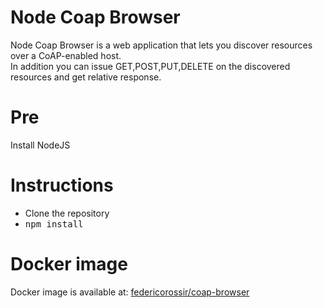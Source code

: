 # Node Coap Browser
Node Coap Browser is a web application that lets you discover resources
over a CoAP-enabled host.<br> In addition you can issue GET,POST,PUT,DELETE
on the discovered resources and get relative response.

# Pre
Install NodeJS

# Instructions
<ul>
  <li>Clone the repository</li>
  <li> <kbd>npm install</kbd> </li>
</ul>

# Docker image
Docker image is available at: [federicorossir/coap-browser](https://cloud.docker.com/u/federicorossir/repository/docker/federicorossir/coap-browser)

